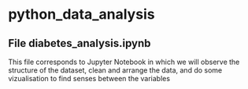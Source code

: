 # python_data_analysis

## File diabetes_analysis.ipynb
This file corresponds to  Jupyter Notebook in which we will observe the structure of the dataset, clean and arrange the data, and do some vizualisation to find senses between the variables
